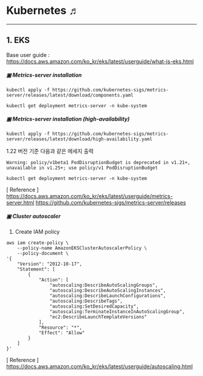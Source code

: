 # Kubernetes ♬
---

## 1. EKS
Base user guide : https://docs.aws.amazon.com/ko_kr/eks/latest/userguide/what-is-eks.html
   

##### ▣ Metrics-server installation
```
kubectl apply -f https://github.com/kubernetes-sigs/metrics-server/releases/latest/download/components.yaml
```
```
kubectl get deployment metrics-server -n kube-system
```

##### ▣ Metrics-server installation (high-availability)
```
kubectl apply -f https://github.com/kubernetes-sigs/metrics-server/releases/latest/download/high-availability.yaml
```
1.22 버전 기준 다음과 같은 메세지 출력
```
Warning: policy/v1beta1 PodDisruptionBudget is deprecated in v1.21+, unavailable in v1.25+; use policy/v1 PodDisruptionBudget
```
```
kubectl get deployment metrics-server -n kube-system
```
[ Reference ]   
https://docs.aws.amazon.com/ko_kr/eks/latest/userguide/metrics-server.html
https://github.com/kubernetes-sigs/metrics-server/releases
   

##### ▣ Cluster autoscaler
1. Create IAM policy
```
aws iam create-policy \
    --policy-name AmazonEKSClusterAutoscalerPolicy \
    --policy-document \
'{
    "Version": "2012-10-17",
    "Statement": [
        {
            "Action": [
                "autoscaling:DescribeAutoScalingGroups",
                "autoscaling:DescribeAutoScalingInstances",
                "autoscaling:DescribeLaunchConfigurations",
                "autoscaling:DescribeTags",
                "autoscaling:SetDesiredCapacity",
                "autoscaling:TerminateInstanceInAutoScalingGroup",
                "ec2:DescribeLaunchTemplateVersions"
            ],
            "Resource": "*",
            "Effect": "Allow"
        }
    ]
}'
```






[ Reference ]
https://docs.aws.amazon.com/ko_kr/eks/latest/userguide/autoscaling.html


















